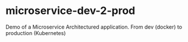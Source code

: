 # microservice-dev-2-prod
Demo of a Microservice Architectured application. From dev (docker) to production (Kubernetes)
